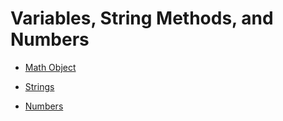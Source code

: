 # Variables, String Methods, and Numbers

- [Math Object](https://developer.mozilla.org/en-US/docs/Web/JavaScript/Reference/Global_Objects/Math)

- [Strings](https://developer.mozilla.org/en-US/docs/Web/JavaScript/Reference/Global_Objects/String)

- [Numbers](https://developer.mozilla.org/en-US/docs/Web/JavaScript/Reference/Global_Objects/Number)
